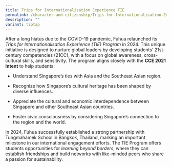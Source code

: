 ```yaml
---
title: Trips for Internationalisation Experience TIE
permalink: /character-and-citizenship/Trips-for-Internationalisation-Experience-TIE/
description: ""
variant: tiptap
---
```

<p>After a long hiatus due to the COVID-19 pandemic, Fuhua relaunched its <em>Trips for Internationalisation Experience (TIE) Program</em> in
2024. This unique initiative is designed to nurture global leaders by developing
students' 21st-century competencies (21CC), with a focus on global awareness,
cross-cultural skills, and sensitivity. The program aligns closely with
the <strong>CCE 2021 Intent</strong> to help students:</p>
<ul data-tight="true" class="tight">
<li>
<p>Understand Singapore’s ties with Asia and the Southeast Asian region.</p>
</li>
<li>
<p>Recognize how Singapore’s cultural heritage has been shaped by diverse
influences.</p>
</li>
<li>
<p>Appreciate the cultural and economic interdependence between Singapore
and other Southeast Asian countries.</p>
</li>
<li>
<p>Foster civic consciousness by considering Singapore’s connection to the
region and the world.</p>
</li>
</ul>
<p>In 2024, Fuhua successfully established a strong partnership with Tungmahamek
School in Bangkok, Thailand, marking an important milestone in our international
engagement efforts. The TIE Program offers students opportunities for <em>learning beyond borders</em>,
where they can establish friendships and build networks with like-minded
peers who share a passion for sustainability.</p>
<p></p>